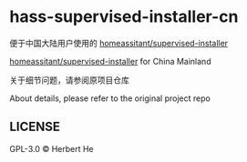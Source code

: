 # hass-supervised-installer-cn

便于中国大陆用户使用的 [homeassitant/supervised-installer](https://github.com/home-assistant/supervised-installer)

[homeassitant/supervised-installer](https://github.com/home-assistant/supervised-installer) for China Mainland

关于细节问题，请参阅原项目仓库

About details, please refer to the original project repo

## LICENSE

GPL-3.0 &copy; Herbert He
